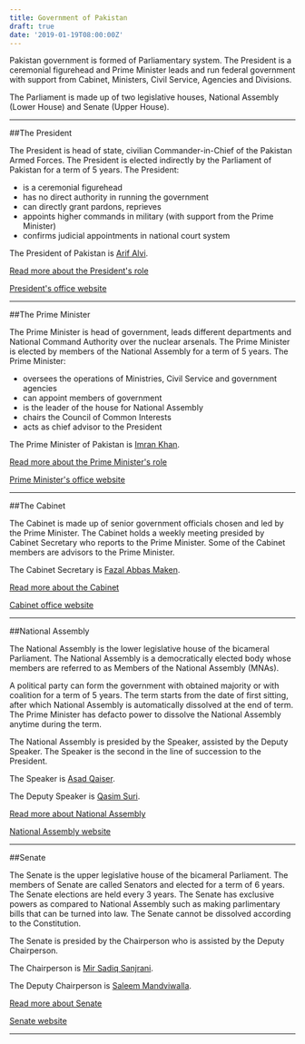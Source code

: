 ```yaml
---
title: Government of Pakistan
draft: true
date: '2019-01-19T08:00:00Z'
---
```


<p class="lead">Pakistan government is formed of Parliamentary system. The President is a ceremonial figurehead and Prime Minister leads and run federal government with support from Cabinet, Ministers, Civil Service, Agencies and Divisions.</p>

The Parliament is made up of two legislative houses, National Assembly (Lower House) and Senate (Upper House).

---

##The President

The President is head of state, civilian Commander-in-Chief of the Pakistan Armed Forces. The President is elected indirectly by the Parliament of Pakistan for a term of 5 years. The President:

- is a ceremonial figurehead
- has no direct authority in running the government
- can directly grant pardons, reprieves
- appoints higher commands in military (with support from the Prime Minister)
- confirms judicial appointments in national court system

<p class="lead">The President of Pakistan is <a href="/government/people/arif-alvi">Arif Alvi</a>.</p>

[Read more about the President's role](/government/offices/president)

<a href="http://www.president.gov.pk" rel="" target="_blank">President's office website</a>

---

##The Prime Minister

The Prime Minister is head of government, leads different departments and National Command Authority over the nuclear arsenals. The Prime Minister is elected by members of the National Assembly for a term of 5 years. The Prime Minister:

- oversees the operations of Ministries, Civil Service and government agencies
- can appoint members of government
- is the leader of the house for National Assembly
- chairs the Council of Common Interests
- acts as chief advisor to the President

<p class="lead">The Prime Minister of Pakistan is <a href="/government/people/imran-khan">Imran Khan</a>.</p>

[Read more about the Prime Minister's role](/government/offices/prime-minister)

<a href="http://www.pmo.gov.pk" rel="" target="_blank">Prime Minister's office website</a>

---

##The Cabinet

The Cabinet is made up of senior government officials chosen and led by the Prime Minister. The Cabinet holds a weekly meeting presided by Cabinet Secretary who reports to the Prime Minister. Some of the Cabinet members are advisors to the Prime Minister.

<p class="lead">The Cabinet Secretary is <a href="/government/people/fazal-abbas-maken">Fazal Abbas Maken</a>.</p>

[Read more about the Cabinet](/government/ministers)

<a href="http://www.cabinet.gov.pk" rel="" target="_blank">Cabinet office website</a>

---

##National Assembly

The National Assembly is the lower legislative house of the bicameral Parliament. The National Assembly is a democratically elected body whose members are referred to as Members of the National Assembly (MNAs). 

A political party can form the government with obtained majority or with coalition for a term of 5 years. The term starts from the date of first sitting, after which National Assembly is automatically dissolved at the end of term. The Prime Minister has defacto power to dissolve the National Assembly anytime during the term.

The National Assembly is presided by the Speaker, assisted by the Deputy Speaker. The Speaker is the second in the line of succession to the President.

<div>
  <highlighted-numbers data='[
  {"numbers": "342", "description": "Total number of members"},
  {"numbers": "272", "description": "Directly elected members"},
  {"numbers": "70", "description": "Reserved seats for women &amp; minorities"},
  {"numbers": "137", "description": "Minimum seats to obtain &amp; preserve majority"}
  ]'></highlighted-numbers>
</div>

<p class="lead">The Speaker is <a href="/government/people/asad-qaiser">Asad Qaiser</a>.</p>
<p class="lead">The Deputy Speaker is <a href="/government/people/qasim-suri">Qasim Suri</a>.</p>

[Read more about National Assembly](/government/parliament/national-assembly)

<a href="http://www.na.gov.pk" rel="" target="_blank">National Assembly website</a>

---

##Senate

The Senate is the upper legislative house of the bicameral Parliament. The members of Senate are called Senators and elected for a term of 6 years. The Senate elections are held every 3 years. The Senate has exclusive powers as compared to National Assembly such as making parlimentary bills that can be turned into law. The Senate cannot be dissolved according to the Constitution.

The Senate is presided by the Chairperson who is assisted by the Deputy Chairperson.

<div>
  <highlighted-numbers data='[
  {"numbers": "104", "description": "Total number of members"},
  {"numbers": "14", "description": "General seats from each province"},
  {"numbers": "8", "description": "General seats from Tribal Areas (FATA)"},
  {"numbers": "2", "description": "General seats from Islamabad Capital Territory"},
  {"numbers": "4", "description": "Reserved Technocrats/Ulema seats from each province"},
  {"numbers": "4", "description": "Reserved seats for women from each province"},
  {"numbers": "1", "description": "Reserved seats for minorities from each province"},
  {"numbers": "1", "description": "Reserved seats for women from Islamabad Capital Territory"},
  {"numbers": "1", "description": "Reserved seats for minorities from Islamabad Capital Territory"}
  ]'></highlighted-numbers>
</div>

<p class="lead">The Chairperson is <a href="/government/people/mir-sadiq-sanjrani">Mir Sadiq Sanjrani</a>.</p>
<p class="lead">The Deputy Chairperson is <a href="/government/people/saleem-mandviwalla">Saleem Mandviwalla</a>.</p>

[Read more about Senate](/government/parliament/senate)

<a href="http://www.senate.gov.pk" rel="" target="_blank">Senate website</a>

---

<!-- ##Provisional Governments -->
